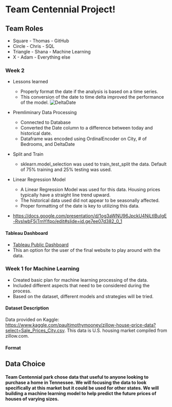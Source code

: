 # Team Centennial Project!

## Team Roles
* Square - Thomas - GitHub
* Circle - Chris - SQL
* Triangle - Shana - Machine Learning
* X - Adam - Everything else

### Week 2
* Lessons learned
	* Properly format the date if the analysis is based on a time series.
	* This conversion of the date to time delta improved the performance of the model. 
![DeltaDate](https://github.com/trallen09/team_centennial_park/blob/main/images/DeltaDate2.png)

* Premliminary Data Processing
	* Connected to Database
	* Converted the Date column to a difference between today and historical date.
	* Dataframe was encoded using OrdinalEncoder on City, # of Bedrooms, and DeltaDate
* Split and Train
	* sklearn.model_selection was used to train_test_split the data. Default of 75% training and 25% testing was used.
* Linear Regression Model
	* A Linear Regression Model was used for this data. Housing prices typically have a straight line trend upward.
	* The historical data used did not appear to be seasonally affected.
	* Proper formatting of the date is key to utilizing this data.

* https://docs.google.com/presentation/d/1og3aWNU96JpckU4NjLtIBuIgE-RvslwbF5jTrnYlfpo/edit#slide=id.ge7ee07d382_0_1

#### Tableau Dashboard
* [Tableau Public Dashboard](https://public.tableau.com/views/TNHousingForecastandMap/TN_House_Forecast?:language=en-US&publish=yes&:display_count=n&:origin=viz_share_link)
* This an option for the user of the final website to play around with the data.

### Week 1 for Machine Learning
* Created basic plan for machine learning processing of the data.
* Included different aspects that need to be considered during the process.
* Based on the dataset, different models and strategies will be tried.

#### Dataset Description
Data provided on Kaggle: https://www.kaggle.com/paultimothymooney/zillow-house-price-data?select=Sale_Prices_City.csv. This data is U.S. housing market compiled from zillow.com.   
#### Format


## Data Choice

#### Team Centennial park chose data that useful to anyone looking to purchase a home in Tennessee. We will focusing the data to look specifically at this market but it could be used for other states. We will building a machine learning model to help predict the future prices of houses of varying sizes.
